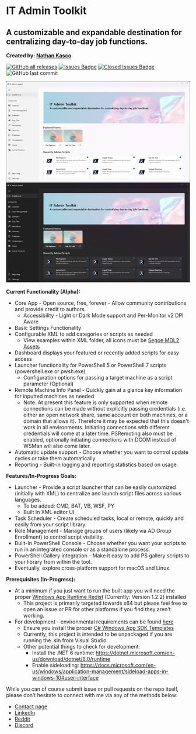 ﻿# IT Admin Toolkit
## A customizable and expandable destination for centralizing day-to-day job functions.
**Created by: [Nathan Kasco](https://nkasco.com)**

[![GitHub all releases](https://img.shields.io/github/downloads/nkasco/IT-Admin-Toolkit-WinUI/total?style=for-the-badge)](https://github.com/nkasco/IT-Admin-Toolkit-WinUI/releases/latest/)
[![Issues Badge](https://img.shields.io/github/issues/nkasco/IT-Admin-Toolkit-WinUI?style=for-the-badge)](https://github.com/nkasco/IT-Admin-Toolkit-WinUI/issues)
[![Closed Issues Badge](https://img.shields.io/github/issues-closed/nkasco/IT-Admin-Toolkit-WinUI?color=%238256d0&style=for-the-badge)](https://github.com/nkasco/IT-Admin-Toolkit-WinUI/issues?q=is%3Aissue+is%3Aclosed)
![GitHub last commit](https://img.shields.io/github/last-commit/nkasco/IT-Admin-Toolkit-WinUI?style=for-the-badge)

![Sample Pic](Assets/ITATKWinUIPromoLightSmall.png)
![Sample Pic](Assets/ITATKWinUIPromoDarkSmall.png)

**Current Functionality (Alpha):**
- Core App - Open source, free, forever - Allow community contributions and provide credit to authors.
    - Accessibility - Light or Dark Mode support and Per-Monitor v2 DPI Aware
- Basic Settings Functionality
- Configurable XML to add categories or scripts as needed
    - View examples within XML folder, all icons must be [Segoe MDL2 Assets](https://learn.microsoft.com/en-us/uwp/api/windows.ui.xaml.controls.symbol?view=winrt-22621)
- Dashboard displays your featured or recently added scripts for easy access
- Launcher functionality for PowerShell 5 or PowerShell 7 scripts (powershell.exe or pwsh.exe)
    - Configuration options for passing a target machine as a script parameter (Optional)
- Remote Machine Info Panel - Quickly gain at a glance key information for inputted machines as needed
    - Note: At present this feature is only supported when remote connections can be made without explicitly passing credentials (i.e. either an open network share, same account on both machines, or a domain that allows it). Therefore it may be expected that this doesn't work in all environments. Initiating connections with different credentials will come at a later time. PSRemoting also must be enabled, optionally initiating connections with DCOM instead of WSMan will also come later.
- Automatic update support - Choose whether you want to control update cycles or take them automatically
- Reporting - Built-in logging and reporting statistics based on usage.

**Features/In-Progress Goals:**
- Launcher - Provide a script launcher that can be easily customized (initially with XML) to centralize and launch script files across various languages.
    - To be added: CMD, BAT, VB, WSF, PY
    - Built In XML editor UI
- Task Scheduler - Create scheduled tasks, local or remote, quickly and easily from your script library.
- Role Management - Manage groups of users (likely via AD Group Enrollment) to control script visibility.
- Built-In PowerShell Console - Choose whether you want your scripts to run in an integrated console or as a standalone process.
- PowerShell Gallery integration -  Make it easy to add PS gallery scripts to your library from within the tool.
- Eventually, explore cross-platform support for macOS and Linux.

**Prerequisites (In-Progress):**
- At a minimum if you just want to run the built app you will need the proper [Windows App Runtime Redist](https://docs.microsoft.com/en-us/windows/apps/windows-app-sdk/downloads#current-releases) (Currently: Version 1.2.2) installed
    - This project is primarily targeted towards x64 but please feel free to open an Issue or PR for other platforms if you find they aren't working.
- For development - environmental requirements can be found [here](https://docs.microsoft.com/en-us/windows/apps/winui/winui3/create-your-first-winui3-app#unpackaged-create-a-new-project-for-an-unpackaged-c-or-c-winui-3-desktop-app)
    - Ensure you install the proper [C# Windows App SDK Templates](https://docs.microsoft.com/en-us/windows/apps/windows-app-sdk/set-up-your-development-environment?tabs=vs-2022-17-1-a%2Cvs-2022-17-1-b#required-workloads-and-components)
    - Currently, this project is intended to be unpackaged if you are running the .sln from Visual Studio
    - Other potential things to check for development:
        - Install the .NET 6 runtime: https://dotnet.microsoft.com/en-us/download/dotnet/6.0/runtime
        - Enable sideloading: https://docs.microsoft.com/en-us/windows/application-management/sideload-apps-in-windows-10#user-interface

While you can of course submit issue or pull requests on the repo itself, please don’t hesitate to connect with me via any of the methods below:
- [Contact page](https://www.nkasco.com/contact)
- [LinkedIn](https://www.linkedin.com/in/nkasco/)
- [Reddit](https://www.reddit.com/user/nkasco)
- [Discord](https://discordapp.com/users/BusyGiraffe#8669)
